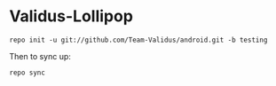 Validus-Lollipop
================

    repo init -u git://github.com/Team-Validus/android.git -b testing

Then to sync up:

    repo sync
